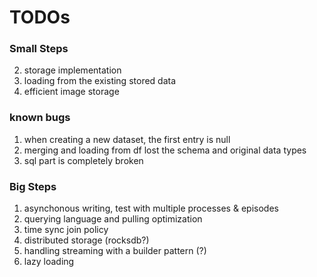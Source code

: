 # TODOs 

### Small Steps 
2. storage implementation
4. loading from the existing stored data
5. efficient image storage 

### known bugs 
1. when creating a new dataset, the first entry is null 
2. merging and loading from df lost the schema and original data types 
3. sql part is completely broken 

### Big Steps 
1. asynchonous writing, test with multiple processes & episodes 
2. querying language and pulling optimization
3. time sync join policy 
4. distributed storage (rocksdb?)
5. handling streaming with a builder pattern (?)
6. lazy loading